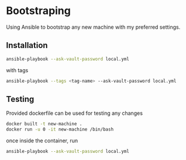 # Bootstraping

Using Ansible to bootstrap any new machine with my preferred settings.

## Installation

```sh
ansible-playbook --ask-vault-password local.yml 
```

with tags

```sh
ansible-playbook --tags <tag-name> --ask-vault-password local.yml 
```

## Testing

Provided dockerfile can be used for testing any changes

```sh
docker built -t new-machine .
docker run -u 0 -it new-machine /bin/bash
```

once inside the container, run

```sh
ansible-playbook --ask-vault-password local.yml 
```

